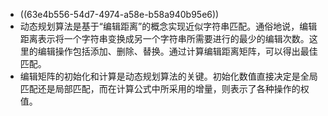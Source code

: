 - ((63e4b556-54d7-4974-a58e-b58a940b95e6))
- 动态规划算法是基于“编辑距离”的概念实现近似字符串匹配。通俗地说，编辑距离表示将一个字符串变换成另一个字符串所需要进行的最少的编辑次数。这里的编辑操作包括添加、删除、替换。通过计算编辑距离矩阵，可以得出最佳匹配。
- 编辑矩阵的初始化和计算是动态规划算法的关键。初始化数值直接决定是全局匹配还是局部匹配，而在计算公式中所采用的增量，则表示了各种操作的权值。